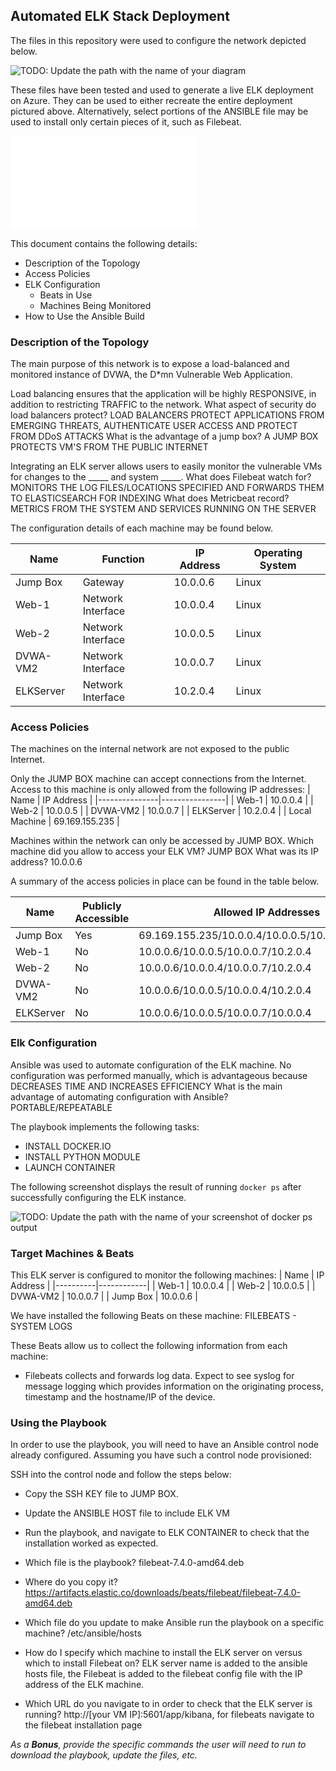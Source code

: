## Automated ELK Stack Deployment

The files in this repository were used to configure the network depicted below.

![TODO: Update the path with the name of your diagram](Images/diagram_filename.png)

These files have been tested and used to generate a live ELK deployment on Azure. They can be used to either recreate the entire deployment pictured above. Alternatively, select portions of the ANSIBLE file may be used to install only certain pieces of it, such as Filebeat.

![filebeat-playbook](filebeat-playbook.txt)
   

This document contains the following details:
- Description of the Topology
- Access Policies
- ELK Configuration
  - Beats in Use
  - Machines Being Monitored
- How to Use the Ansible Build


### Description of the Topology

The main purpose of this network is to expose a load-balanced and monitored instance of DVWA, the D*mn Vulnerable Web Application.

Load balancing ensures that the application will be highly RESPONSIVE, in addition to restricting TRAFFIC to the network.
What aspect of security do load balancers protect? LOAD BALANCERS PROTECT APPLICATIONS FROM EMERGING THREATS, AUTHENTICATE USER ACCESS AND PROTECT FROM DDoS ATTACKS
What is the advantage of a jump box? A JUMP BOX PROTECTS VM'S FROM THE PUBLIC INTERNET

Integrating an ELK server allows users to easily monitor the vulnerable VMs for changes to the _____ and system _____.
What does Filebeat watch for? MONITORS THE LOG FILES/LOCATIONS SPECIFIED AND FORWARDS THEM TO ELASTICSEARCH FOR INDEXING
What does Metricbeat record? METRICS FROM THE SYSTEM AND SERVICES RUNNING ON THE SERVER

The configuration details of each machine may be found below.

| Name      | Function          | IP Address | Operating System |
|-----------|-------------------|------------|------------------|
| Jump Box  | Gateway           | 10.0.0.6   | Linux            |
| Web-1     | Network Interface | 10.0.0.4   | Linux            |
| Web-2     | Network Interface | 10.0.0.5   | Linux            |
| DVWA-VM2  | Network Interface | 10.0.0.7   | Linux            |
| ELKServer | Network Interface | 10.2.0.4   | Linux            |

### Access Policies

The machines on the internal network are not exposed to the public Internet. 

Only the JUMP BOX machine can accept connections from the Internet. Access to this machine is only allowed from the following IP addresses:
| Name          | IP Address     |
|---------------|----------------|
| Web-1         | 10.0.0.4       |
| Web-2         | 10.0.0.5       |
| DVWA-VM2      | 10.0.0.7       |
| ELKServer     | 10.2.0.4       |
| Local Machine | 69.169.155.235 |

Machines within the network can only be accessed by JUMP BOX.
Which machine did you allow to access your ELK VM? JUMP BOX 
What was its IP address? 10.0.0.6

A summary of the access policies in place can be found in the table below.

| Name      | Publicly Accessible | Allowed IP Addresses                               |
|-----------|---------------------|----------------------------------------------------|
| Jump Box  | Yes                 | 69.169.155.235/10.0.0.4/10.0.0.5/10.0.0.7/10.2.0.4 |
| Web-1     | No                  | 10.0.0.6/10.0.0.5/10.0.0.7/10.2.0.4                |
| Web-2     | No                  | 10.0.0.6/10.0.0.4/10.0.0.7/10.2.0.4                |
| DVWA-VM2  | No                  | 10.0.0.6/10.0.0.5/10.0.0.4/10.2.0.4                |
| ELKServer | No                  | 10.0.0.6/10.0.0.5/10.0.0.7/10.0.0.4                |

### Elk Configuration

Ansible was used to automate configuration of the ELK machine. No configuration was performed manually, which is advantageous because DECREASES TIME AND INCREASES EFFICIENCY
What is the main advantage of automating configuration with Ansible? PORTABLE/REPEATABLE

The playbook implements the following tasks:
- INSTALL DOCKER.IO
- INSTALL PYTHON MODULE
- LAUNCH CONTAINER

The following screenshot displays the result of running `docker ps` after successfully configuring the ELK instance.

![TODO: Update the path with the name of your screenshot of docker ps output](Images/docker_ps_output.png)

### Target Machines & Beats
This ELK server is configured to monitor the following machines:
| Name     | IP Address |
|----------|------------|
| Web-1    | 10.0.0.4   |
| Web-2    | 10.0.0.5   |
| DVWA-VM2 | 10.0.0.7   |
| Jump Box | 10.0.0.6   |

We have installed the following Beats on these machine: FILEBEATS - SYSTEM LOGS

These Beats allow us to collect the following information from each machine:
- Filebeats collects and forwards log data. Expect to see syslog for message logging which provides information on the originating process, timestamp and the hostname/IP of the device.

### Using the Playbook
In order to use the playbook, you will need to have an Ansible control node already configured. Assuming you have such a control node provisioned: 

SSH into the control node and follow the steps below:
- Copy the SSH KEY file to JUMP BOX.
- Update the ANSIBLE HOST file to include ELK VM
- Run the playbook, and navigate to ELK CONTAINER to check that the installation worked as expected.

- Which file is the playbook? filebeat-7.4.0-amd64.deb
- Where do you copy it? https://artifacts.elastic.co/downloads/beats/filebeat/filebeat-7.4.0-amd64.deb
- Which file do you update to make Ansible run the playbook on a specific machine? /etc/ansible/hosts
- How do I specify which machine to install the ELK server on versus which to install Filebeat on? ELK server name is added to the ansible hosts file, the Filebeat is added to the filebeat config file with the IP address of the ELK machine.
- Which URL do you navigate to in order to check that the ELK server is running?  http://[your VM IP]:5601/app/kibana, for filebeats navigate to the filebeat installation page

_As a **Bonus**, provide the specific commands the user will need to run to download the playbook, update the files, etc._
